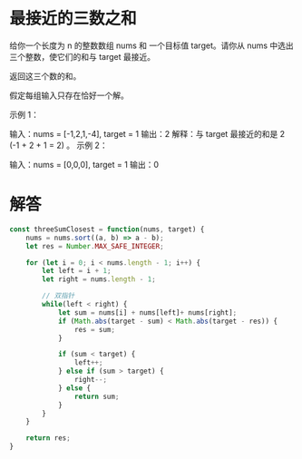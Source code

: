 # 最接近的三数之和

给你一个长度为 n 的整数数组 nums 和 一个目标值 target。请你从 nums 中选出三个整数，使它们的和与 target 最接近。

返回这三个数的和。

假定每组输入只存在恰好一个解。

示例 1：

输入：nums = [-1,2,1,-4], target = 1
输出：2
解释：与 target 最接近的和是 2 (-1 + 2 + 1 = 2) 。
示例 2：

输入：nums = [0,0,0], target = 1
输出：0


# 解答

```js
const threeSumClosest = function(nums, target) {
    nums = nums.sort((a, b) => a - b);
    let res = Number.MAX_SAFE_INTEGER;

    for (let i = 0; i < nums.length - 1; i++) {
        let left = i + 1;
        let right = nums.length - 1;

        // 双指针
        while(left < right) {
            let sum = nums[i] + nums[left]+ nums[right];
            if (Math.abs(target - sum) < Math.abs(target - res)) {
                res = sum;
            }

            if (sum < target) {
                left++;
            } else if (sum > target) {
                right--;
            } else {
                return sum;
            }
        }
    }

    return res;
}
```